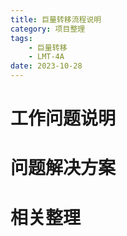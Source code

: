 ```yaml
---
title: 巨量转移流程说明
category: 项目整理
tags: 
    - 巨量转移
    - LMT-4A
date: 2023-10-28
---
```


# 工作问题说明

# 问题解决方案

# 相关整理
